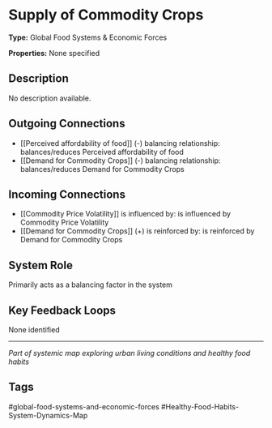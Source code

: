 # Supply of Commodity Crops

**Type:** Global Food Systems & Economic Forces

**Properties:** None specified

## Description
No description available.

## Outgoing Connections
- [[Perceived affordability of food]] (-) balancing relationship: balances/reduces Perceived affordability of food
- [[Demand for Commodity Crops]] (-) balancing relationship: balances/reduces Demand for Commodity Crops

## Incoming Connections
- [[Commodity Price Volatility]] is influenced by: is influenced by Commodity Price Volatility
- [[Demand for Commodity Crops]] (+) is reinforced by: is reinforced by Demand for Commodity Crops

## System Role
Primarily acts as a balancing factor in the system

## Key Feedback Loops
None identified

---
*Part of systemic map exploring urban living conditions and healthy food habits*

## Tags
#global-food-systems-and-economic-forces #Healthy-Food-Habits-System-Dynamics-Map
